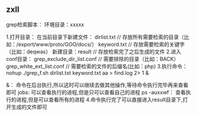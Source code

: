 zxll
------------

grep检索脚本：
环境目录：xxxxx

1.打开目录：
  在当前目录下新建文件：
  dirlist.txt    // 存放所有需要检索的目录（比如：/export/www/proto/GOO/docs/）
  keyword.txt    // 存放需要检索的关键字（比如：deqwas）
  新建目录：result  // 存放检索完了之后生成的文件
2.进入conf目录：
  grep_exclude_dir_list.conf  // 需要排除的目录（比如：BACK）
  grep_white_ext_list.conf    // 需要检索的文件的后缀名(比如：php)
3.执行命令：
  nohup ./grep_f.sh dirlist.txt keyword.txt aa > find.log 2> 1 &

  &： 命令在后台执行,所以这时可以继续去做其他操作,等待命令执行完毕再来查看即可
  jobs: 可以查看执行的进程,但是只可以查看自己的进程
  ps -auxxwf： 查看执行的进程,但是可以查看所有的进程
4.命令执行完了可以直接进入result目录下,打开生成的文件即可

